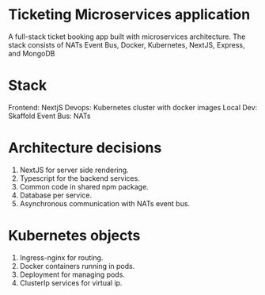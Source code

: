 # Ticketing Microservices application
A full-stack ticket booking app built with microservices architecture. The stack consists of NATs Event Bus, Docker, Kubernetes, NextJS, Express, and MongoDB

# Stack
Frontend: NextjS
Devops: Kubernetes cluster with docker images
Local Dev: Skaffold
Event Bus: NATs

# Architecture decisions
1. NextJS for server side rendering.
2. Typescript for the backend services.
3. Common code in shared npm package.
4. Database per service.
5. Asynchronous communication with NATs event bus.

# Kubernetes objects
1. Ingress-nginx for routing.
2. Docker containers running in pods.
3. Deployment for managing pods.
4. ClusterIp services for virtual ip.

